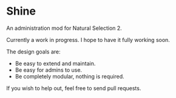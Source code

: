 Shine
=====

An administration mod for Natural Selection 2.

Currently a work in progress. I hope to have it fully working soon.

The design goals are:
- Be easy to extend and maintain.
- Be easy for admins to use.
- Be completely modular, nothing is required.

If you wish to help out, feel free to send pull requests.
